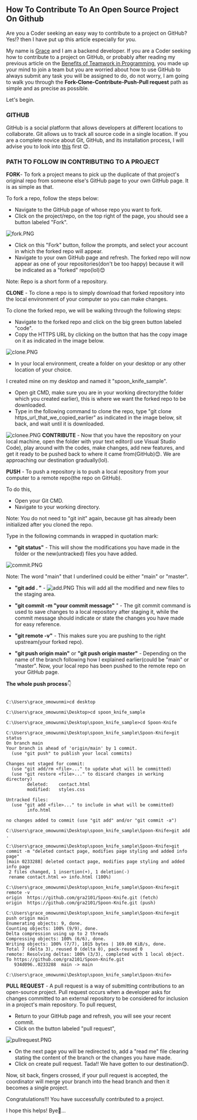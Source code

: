 ## How To Contribute To An Open Source Project On Github

Are you a Coder seeking an easy way to contribute to a project on GitHub? Yes!? then I have put up this article especially for you.

My name is [Grace](https://graceomowunmi.netlify.app) and I am a backend developer. If you are a Coder seeking how to contribute to a project on GitHub, or probably after reading my previous article on the [Benefits of Teamwork in Programming](https://gracious-grace.hashnode.dev/what-you-do-not-know-about-working-together-as-a-team-in-programming), you made up your mind to join a team but you are worried about how to use GitHub to always submit any task you will be assigned to do, do not worry, I am going to walk you through the **Fork-Clone-Contribute-Push-Pull request** path as simple and as precise as possible.

Let's begin.

### GITHUB
GitHub is a social platform that allows developers at different locations to collaborate. Git allows us to track all source code in a single location. If you are a complete novice about Git, GitHub, and its installation process, I will advise you to look into [this](https://www.google.com/amp/s/www.freecodecamp.org/news/the-beginners-guide-to-git-github/amp/) first 😊.

### PATH TO FOLLOW IN CONTRIBUTING TO A PROJECT
**FORK**-
To fork a project means to pick up the duplicate of that project's original repo from someone else's GitHub page to your own GitHub page. It is as simple as that. 

To fork a repo, follow the steps below:
- Navigate to the GitHub page of whose repo you want to fork.
- Click on the project/repo, on the top right of the page, you should see a button labeled "Fork". 

![fork.PNG](https://cdn.hashnode.com/res/hashnode/image/upload/v1619772819238/5zUe6QJR7.png)
- Click on this "Fork" button, follow the prompts, and select your account in which the forked repo will appear.
- Navigate to your own GitHub page and refresh. The forked repo will now appear as one of your repositories(don't be too happy) because it will be indicated as a "forked" repo(lol)😊

> 
Note: Repo is a short form of a repository.

**CLONE** - 
To clone a repo is to simply download that forked repository into the local environment of your computer so you can make changes.

To clone the forked repo, we will be walking through the following steps:
- Navigate to the forked repo and click on the big green button labeled "code".
- Copy the HTTPS URL by clicking on the button that has the copy image on it as indicated in the image below.

![clone.PNG](https://cdn.hashnode.com/res/hashnode/image/upload/v1619714196174/MHPfDUkQO.png)
- In your local environment, create a folder on your desktop or any other location of your choice. 
> 
I created mine on my desktop and named it "spoon_knife_sample".
- Open git CMD, make sure you are in your working directory(the folder which you created earlier), this is where we want the forked repo to be downloaded.
- Type in the following command to clone the repo, type "git clone https_url_that_we_copied_earlier" as indicated in the image below, sit back, and wait until it is downloaded.

![clonee.PNG](https://cdn.hashnode.com/res/hashnode/image/upload/v1619730580169/KUwRWlQlG.png)
**CONTRIBUTE** - 
Now that you have the repository on your local machine, open the folder with your text editor(I use Visual Studio Code), play around with the codes, make changes, add new features, and get it ready to be pushed back to where it came from(GitHub)😊. We are approaching our destination gradually(lol).

**PUSH** - 
To push a repository is to push a local repository from your computer to a remote repo(the repo on GitHub).

To do this,
- Open your Git CMD.
- Navigate to your working directory.

> 
Note: You do not need to "git init" again, because git has already been initialized after you cloned the repo.

Type in the following commands in wrapped in quotation mark:
- **"git status"** - 
This will show the modifications you have made in the folder or the new(untracked) files you have added.

![commit.PNG](https://cdn.hashnode.com/res/hashnode/image/upload/v1619712803818/MopV8FlD6.png)

> 
Note: The word "main" that I underlined could be either  "main" or "master".

- **"git add . "** - 
![add.PNG](https://cdn.hashnode.com/res/hashnode/image/upload/v1619712819994/es8-BC3RW.png)
This will add all the modified and new files to the staging area.

- **"git commit -m "your commit message"**  " -
The git commit command is used to save changes to a local repository after staging it, while the commit message should indicate or state the changes you have made for easy reference.
- **"git remote -v"** - 
This makes sure you are pushing to the right upstream(your forked repo).

- **"git push origin main"** or **"git push origin master"** - Depending on the name of the branch following how I explained earlier(could be "main" or "master". Now, your local repo has been pushed to the remote repo on your GitHub page.

**The whole push process**👇

```

C:\Users\grace_omowunmi>cd desktop

C:\Users\grace_omowunmi\Desktop>cd spoon_knife_sample

C:\Users\grace_omowunmi\Desktop\spoon_knife_sample>cd Spoon-Knife

C:\Users\grace_omowunmi\Desktop\spoon_knife_sample\Spoon-Knife>git status
On branch main
Your branch is ahead of 'origin/main' by 1 commit.
  (use "git push" to publish your local commits)

Changes not staged for commit:
  (use "git add/rm <file>..." to update what will be committed)
  (use "git restore <file>..." to discard changes in working directory)
        deleted:    contact.html
        modified:   styles.css

Untracked files:
  (use "git add <file>..." to include in what will be committed)
        info.html

no changes added to commit (use "git add" and/or "git commit -a")

C:\Users\grace_omowunmi\Desktop\spoon_knife_sample\Spoon-Knife>git add .

C:\Users\grace_omowunmi\Desktop\spoon_knife_sample\Spoon-Knife>git commit -m "deleted contact page, modifies page styling and added info page"
[main 0233288] deleted contact page, modifies page styling and added info page
 2 files changed, 1 insertion(+), 1 deletion(-)
 rename contact.html => info.html (100%)

C:\Users\grace_omowunmi\Desktop\spoon_knife_sample\Spoon-Knife>git remote -v
origin  https://github.com/gra2101/Spoon-Knife.git (fetch)
origin  https://github.com/gra2101/Spoon-Knife.git (push)

C:\Users\grace_omowunmi\Desktop\spoon_knife_sample\Spoon-Knife>git push origin main
Enumerating objects: 9, done.
Counting objects: 100% (9/9), done.
Delta compression using up to 2 threads
Compressing objects: 100% (6/6), done.
Writing objects: 100% (7/7), 1015 bytes | 169.00 KiB/s, done.
Total 7 (delta 3), reused 0 (delta 0), pack-reused 0
remote: Resolving deltas: 100% (3/3), completed with 1 local object.
To https://github.com/gra2101/Spoon-Knife.git
   934d096..0233288  main -> main

C:\Users\grace_omowunmi\Desktop\spoon_knife_sample\Spoon-Knife>
``` 

**PULL REQUEST** - 
A pull request is a way of submitting contributions to an open-source project. Pull request occurs when a developer asks for changes committed to an external repository to be considered for inclusion in a project's main repository. To pull request,
- Return to your GitHub page and refresh, you will see your recent commit.
- Click on the button labeled "pull request", 

![pullrequest.PNG](https://cdn.hashnode.com/res/hashnode/image/upload/v1619714479648/WHbXn7m_w.png)
- On the next page you will be redirected to, add a "read me" file clearing stating the content of the branch or the changes you have made.
- Click on create pull request. 
Tada!! We have gotten to our destination😊.

Now, sit back, fingers crossed, if your pull request is accepted, the coordinator will merge your branch into the head branch and then it becomes a single project.

Congratulations!!! You have successfully contributed to a project.

I hope this helps! Bye👋...

 










